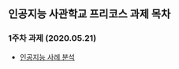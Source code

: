 ## 인공지능 사관학교 프리코스 과제 목차

### 1주차 과제 (2020.05.21)
- [인공지능 사례 분석](https://github.com/ode1ay/GJAI/blob/master/GJAI_week1.ipynb)
